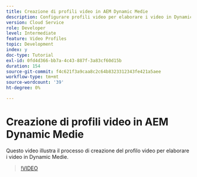 ```yaml
---
title: Creazione di profili video in AEM Dynamic Medie
description: Configurare profili video per elaborare i video in Dynamic Medie
version: Cloud Service
role: Developer
level: Intermediate
feature: Video Profiles
topic: Development
index: y
doc-type: Tutorial
exl-id: 0fd4d366-bb7a-4c43-887f-3a83cf60d15b
duration: 154
source-git-commit: f4c621f3a9caa8c2c64b8323312343fe421a5aee
workflow-type: tm+mt
source-wordcount: '39'
ht-degree: 0%

---
```


# Creazione di profili video in AEM Dynamic Medie

Questo video illustra il processo di creazione del profilo video per elaborare i video in Dynamic Medie.

>[!VIDEO](https://video.tv.adobe.com/v/335382?quality=12&learn=on)
